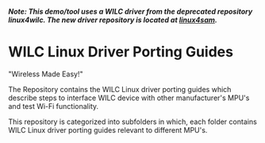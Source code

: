  ***Note: This demo/tool uses a WILC driver from the deprecated repository linux4wilc. The new driver repository is located at [linux4sam](https://github.com/linux4sam/linux-at91/tree/master/drivers/net/wireless/microchip).***


# WILC Linux Driver Porting Guides
   "Wireless Made Easy!"
  
   
   The Repository contains the WILC Linux driver porting guides which describe steps to interface WILC device with other manufacturer's MPU's and test Wi-Fi functionality. 
   
  This repository is categorized into subfolders in which, each folder contains WILC Linux driver porting guides relevant to different MPU's.
